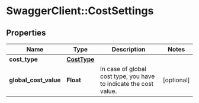 # SwaggerClient::CostSettings

## Properties
Name | Type | Description | Notes
------------ | ------------- | ------------- | -------------
**cost_type** | [**CostType**](CostType.md) |  | 
**global_cost_value** | **Float** | In case of global cost type, you have to indicate the cost value. | [optional] 


